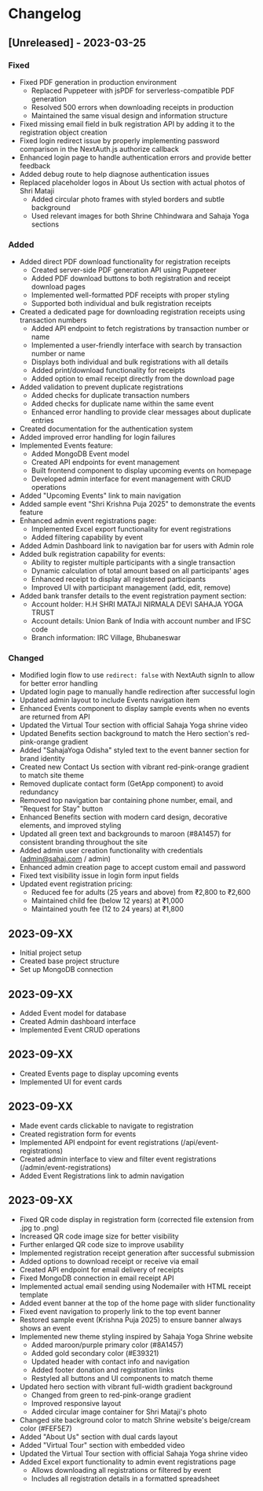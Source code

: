 # Changelog

## [Unreleased] - 2023-03-25

### Fixed

- Fixed PDF generation in production environment
  - Replaced Puppeteer with jsPDF for serverless-compatible PDF generation
  - Resolved 500 errors when downloading receipts in production
  - Maintained the same visual design and information structure
- Fixed missing email field in bulk registration API by adding it to the registration object creation
- Fixed login redirect issue by properly implementing password comparison in the NextAuth.js authorize callback
- Enhanced login page to handle authentication errors and provide better feedback
- Added debug route to help diagnose authentication issues
- Replaced placeholder logos in About Us section with actual photos of Shri Mataji
  - Added circular photo frames with styled borders and subtle background
  - Used relevant images for both Shrine Chhindwara and Sahaja Yoga sections

### Added

- Added direct PDF download functionality for registration receipts
  - Created server-side PDF generation API using Puppeteer
  - Added PDF download buttons to both registration and receipt download pages
  - Implemented well-formatted PDF receipts with proper styling
  - Supported both individual and bulk registration receipts
- Created a dedicated page for downloading registration receipts using transaction numbers
  - Added API endpoint to fetch registrations by transaction number or name
  - Implemented a user-friendly interface with search by transaction number or name
  - Displays both individual and bulk registrations with all details
  - Added print/download functionality for receipts
  - Added option to email receipt directly from the download page
- Added validation to prevent duplicate registrations
  - Added checks for duplicate transaction numbers
  - Added checks for duplicate name within the same event
  - Enhanced error handling to provide clear messages about duplicate entries
- Created documentation for the authentication system
- Added improved error handling for login failures
- Implemented Events feature:
  - Added MongoDB Event model
  - Created API endpoints for event management
  - Built frontend component to display upcoming events on homepage
  - Developed admin interface for event management with CRUD operations
- Added "Upcoming Events" link to main navigation
- Added sample event "Shri Krishna Puja 2025" to demonstrate the events feature
- Enhanced admin event registrations page:
  - Implemented Excel export functionality for event registrations
  - Added filtering capability by event
- Added Admin Dashboard link to navigation bar for users with Admin role
- Added bulk registration capability for events:
  - Ability to register multiple participants with a single transaction
  - Dynamic calculation of total amount based on all participants' ages
  - Enhanced receipt to display all registered participants
  - Improved UI with participant management (add, edit, remove)
- Added bank transfer details to the event registration payment section:
  - Account holder: H.H SHRI MATAJI NIRMALA DEVI SAHAJA YOGA TRUST
  - Account details: Union Bank of India with account number and IFSC code
  - Branch information: IRC Village, Bhubaneswar

### Changed

- Modified login flow to use `redirect: false` with NextAuth signIn to allow for better error handling
- Updated login page to manually handle redirection after successful login
- Updated admin layout to include Events navigation item
- Enhanced Events component to display sample events when no events are returned from API
- Updated the Virtual Tour section with official Sahaja Yoga shrine video 
- Updated Benefits section background to match the Hero section's red-pink-orange gradient
- Added "SahajaYoga Odisha" styled text to the event banner section for brand identity
- Created new Contact Us section with vibrant red-pink-orange gradient to match site theme
- Removed duplicate contact form (GetApp component) to avoid redundancy
- Removed top navigation bar containing phone number, email, and "Request for Stay" button
- Enhanced Benefits section with modern card design, decorative elements, and improved styling
- Updated all green text and backgrounds to maroon (#8A1457) for consistent branding throughout the site
- Added admin user creation functionality with credentials (admin@sahaj.com / admin)
- Enhanced admin creation page to accept custom email and password
- Fixed text visibility issue in login form input fields
- Updated event registration pricing:
  - Reduced fee for adults (25 years and above) from ₹2,800 to ₹2,600
  - Maintained child fee (below 12 years) at ₹1,000
  - Maintained youth fee (12 to 24 years) at ₹1,800

## 2023-09-XX
- Initial project setup
- Created base project structure
- Set up MongoDB connection

## 2023-09-XX
- Added Event model for database
- Created Admin dashboard interface
- Implemented Event CRUD operations

## 2023-09-XX
- Created Events page to display upcoming events
- Implemented UI for event cards

## 2023-09-XX
- Made event cards clickable to navigate to registration
- Created registration form for events
- Implemented API endpoint for event registrations (/api/event-registrations)
- Created admin interface to view and filter event registrations (/admin/event-registrations)
- Added Event Registrations link to admin navigation 

## 2023-09-XX
- Fixed QR code display in registration form (corrected file extension from .jpg to .png)
- Increased QR code image size for better visibility
- Further enlarged QR code size to improve usability 
- Implemented registration receipt generation after successful submission
- Added options to download receipt or receive via email
- Created API endpoint for email delivery of receipts
- Fixed MongoDB connection in email receipt API
- Implemented actual email sending using Nodemailer with HTML receipt template
- Added event banner at the top of the home page with slider functionality
- Fixed event navigation to properly link to the top event banner
- Restored sample event (Krishna Puja 2025) to ensure banner always shows an event
- Implemented new theme styling inspired by Sahaja Yoga Shrine website
  - Added maroon/purple primary color (#8A1457)
  - Added gold secondary color (#E39321)
  - Updated header with contact info and navigation
  - Added footer donation and registration links
  - Restyled all buttons and UI components to match theme
- Updated hero section with vibrant full-width gradient background
  - Changed from green to red-pink-orange gradient
  - Improved responsive layout
  - Added circular image container for Shri Mataji's photo
- Changed site background color to match Shrine website's beige/cream color (#FEF5E7)
- Added "About Us" section with dual cards layout
- Added "Virtual Tour" section with embedded video 
- Updated the Virtual Tour section with official Sahaja Yoga shrine video 
- Added Excel export functionality to admin event registrations page
  - Allows downloading all registrations or filtered by event
  - Includes all registration details in a formatted spreadsheet 